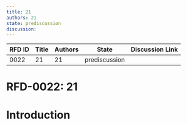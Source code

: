```yaml
---
title: 21
authors: 21
state: prediscussion
discussion: 
---
```

| RFD ID | Title | Authors | State | Discussion Link |
|---|---|---|---|---|
| 0022 | 21 | 21 | prediscussion |  |

# RFD-0022: 21

# Introduction

